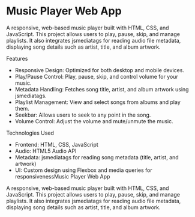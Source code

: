 # Music Player Web App
A responsive, web-based music player built with HTML, CSS, and JavaScript. This project allows users to play, pause, skip, and manage playlists. It also integrates jsmediatags for reading audio file metadata, displaying song details such as artist, title, and album artwork.

Features
- Responsive Design: Optimized for both desktop and mobile devices.
- Play/Pause Control: Play, pause, skip, and control volume for your music.
- Metadata Handling: Fetches song title, artist, and album artwork using jsmediatags.
- Playlist Management: View and select songs from albums and play them.
- Seekbar: Allows users to seek to any point in the song.
- Volume Control: Adjust the volume and mute/unmute the music.

Technologies Used
- Frontend: HTML, CSS, JavaScript
- Audio: HTML5 Audio API
- Metadata: jsmediatags for reading song metadata (title, artist, and artwork)
- UI: Custom design using Flexbox and media queries for responsivenessMusic Player Web App

A responsive, web-based music player built with HTML, CSS, and JavaScript. This project allows users to play, pause, skip, and manage playlists. It also integrates jsmediatags for reading audio file metadata, displaying song details such as artist, title, and album artwork.


